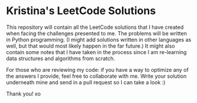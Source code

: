 # Kristina's LeetCode Solutions
This repository will contain all the LeetCode solutions
that I have created when facing the challenges presented
to me. The problems will be written in Python programming.
(I might add solutions written in other languages as well,
but that would most likely happen in the far future.)
It might also contain some notes that I have taken
in the process since I am re-learning data structures
and algorithms from scratch.

For those who are reviewing my code: if you have a way to
optimize any of the answers I provide, feel free to
collaborate with me. Write your solution underneath
mine and send in a pull request so I can take a look :)

Thank you! xo